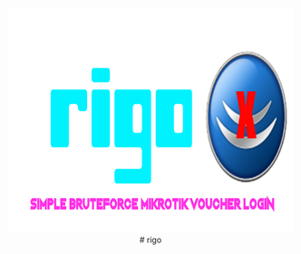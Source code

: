 <p align="center">
  <img src="https://raw.githubusercontent.com/Ubaii/rigo/main/rigo.png" alt="Rigo Logo" width="600" height="400"/>
  # rigo
</p>
